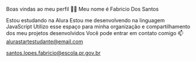 Boas vindas ao meu perfil 💙💙
Meu nome é Fabricio Dos Santos

Estou estudando na Alura
Estou me desenvolvendo na linguagem JavaScript
Utilizo esse espaço para minha organização e compartilhamento dos meu projetos desenvolvidos
Você pode entrar em contato comigo 📫
alurastartestudante@email.com

santos.lopes.fabricio@escola.pr.gov.br
